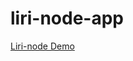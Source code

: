 # liri-node-app

[Liri-node Demo](https://drive.google.com/open?id=1M41X1NJlyNhAmhsNUfqCUoXiWDMWRtpQ)